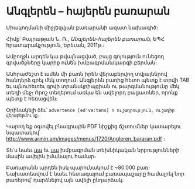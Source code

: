 # Անգլերեն – հայերեն բառարան

Միակողմանի միջլեզվյան բառարանի ազատ նախագիծ։

Հիմք՝ Բայրաթյան Ն․ Ռ․, _Անգլերեն-հայերեն բառարան_, ԵՊՀ հրատարակչություն, Երեւան, 2011թ․։

Ամբողջն արդեն կա թվայնացված, բայց գոյություն ունեցող գրվածքները կարիք ունեն խմբագրման/կարգի բերման։

Անհրաժեշտ է ամեն մի բառն իրեն վերաբերվող տվյալներով հանդերձ գրել մեկ տողում։ Անգլերեն բառից հետո պետք է տրվի TAB եւ այնուհետեւ գրվի տրանսկրիպցիան ու թարգմանությունը մեկ տեղի մեջ։
Որոշ տեղերում առկա են ավելորդ բացատներ, որոնք պետք է հեռացվեն։

Օրինակելի ձեւ՝ <code>advertence [ədˈvə:təns] n ուշադրություն, ուշադիր վերաբերմունք։</code>

Կարող եք օգտվել բնագրային PDF նիշքից ճշտումներ կատարելու նպատակով՝ http://www.armin.am/images/menus/1720/Angleren_bararan.pdf ։

Տե՛ս նաեւ [սա](http://www.stardict.org/HowToCreateDictionary) եւ [սա](http://www.simidic.org/wiki/index.php/Creating_SimiDic_Dictionaries) խմբագրման տեխնիկական նրբությունների մասին ավելին իմանալու համար։

Բառարանն արդեն իսկ պարունակում է ~80.000 բառ։ Նախատեսվում է նաեւ հետագայում բառապաշարը համալրել նոր բառերով՝ դարձնելով այն ավելի ընդարձակ։
